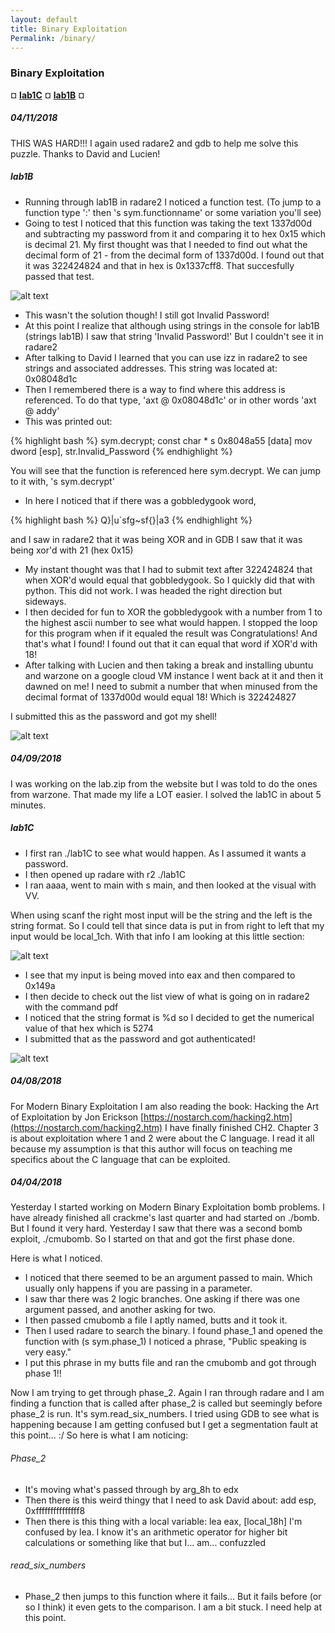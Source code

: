 ```yaml
---
layout: default
title: Binary Exploitation
Permalink: /binary/
---
```


### Binary Exploitation ###

¤ [**lab1C**](#lab1c) ¤ [**lab1B**](#lab1b) ¤

##### 04/11/2018 

THIS WAS HARD!!! I again used radare2 and gdb to help me solve this puzzle. Thanks to David and Lucien!

##### lab1B #####

* Running through lab1B in radare2 I noticed a function test. (To jump to a function type ':' then 's sym.functionname' or some variation you'll see)
* Going to test I noticed that this function was taking the text 1337d00d and subtracting my password from it and comparing it to hex 0x15 which is decimal 21. My first thought was that I needed to find out what the decimal form of 21 - from the decimal form of 1337d00d. I found out that it was 322424824 and that in hex is 0x1337cff8. That succesfully passed that test. 

![alt text](http://intmain.in/images/lab1B.png "lab1B")

* This wasn't the solution though! I still got Invalid Password!
* At this point I realize that although using strings in the console for lab1B (strings lab1B) I saw that string 'Invalid Password!' But I couldn't see it in radare2
* After talking to David I learned that you can use izz in radare2 to see strings and associated addresses. This string was located at: 0x08048d1c
* Then I remembered there is a way to find where this address is referenced. To do that type, 'axt @ 0x08048d1c' or in other words 'axt @ addy'
* This was printed out: 

{% highlight bash %}
sym.decrypt; const char * s 0x8048a55 [data] mov dword [esp], str.Invalid_Password
{% endhighlight %}

You will see that the function is referenced here sym.decrypt. We can jump to it with, 's sym.decrypt'
* In here I noticed that if there was a gobbledygook word, 

{% highlight bash %}
Q}|u`sfg~sf{}|a3
{% endhighlight %}

and I saw in radare2 that it was being XOR and in GDB I saw that it was being xor'd with 21 (hex 0x15) 
* My instant thought was that I had to submit text after 322424824 that when XOR'd would equal that gobbledygook. So I quickly did that with python. This did not work. I was headed the right direction but sideways.
* I then decided for fun to XOR the gobbledygook with a number from 1 to the highest ascii number to see what would happen. I stopped the loop for this program when if it equaled the result was Congratulations! And that's what I found! I found out that it can equal that word if XOR'd with 18!
* After talking with Lucien and then taking a break and installing ubuntu and warzone on a google cloud VM instance I went back at it and then it dawned on me! I need to submit a number that when minused from the decimal format of 1337d00d would equal 18! Which is 322424827

I submitted this as the password and got my shell!

![alt text](http://intmain.in/images/lab1B2.png "lab1B2")

##### 04/09/2018 

I was working on the lab.zip from the website but I was told to do the ones from warzone. That made my life a LOT easier. I solved the lab1C in about 5 minutes.

##### lab1C #####

* I first ran ./lab1C to see what would happen. As I assumed it wants a password.
* I then opened up radare with r2 ./lab1C
* I ran aaaa, went to main with s main, and then looked at the visual with VV. 

When using scanf the right most input will be the string and the left is the string format. So I could tell that since data is put in from right to left that my input would be local_1ch. With that info I am looking at this little section:

![alt text](http://intmain.in/images/lab1C.png "lab1C")

* I see that my input is being moved into eax and then compared to 0x149a
* I then decide to check out the list view of what is going on in radare2 with the command pdf
* I noticed that the string format is %d so I decided to get the numerical value of that hex which is 5274
* I submitted that as the password and got authenticated!

![alt text](http://intmain.in/images/lab1C2.png "lab1C2")

##### 04/08/2018 

For Modern Binary Exploitation I am also reading the book: Hacking the Art of Exploitation by Jon Erickson [https://nostarch.com/hacking2.htm](https://nostarch.com/hacking2.htm) I have finally finished CH2. Chapter 3 is about exploitation where 1 and 2 were about the C language. I read it all because my assumption is that this author will focus on teaching me specifics about the C language that can be exploited. 

##### 04/04/2018 

Yesterday I started working on Modern Binary Exploitation bomb problems. I have already finished all crackme's last quarter and had started on ./bomb. But I found it very hard. Yesterday I saw that there was a second bomb exploit, ./cmubomb. So I started on that and got the first phase done.

Here is what I noticed. 

* I noticed that there seemed to be an argument passed to main. Which usually only happens if you are passing in a parameter.
* I saw thar there was 2 logic branches. One asking if there was one argument passed, and another asking for two. 
* I then passed cmubomb a file I aptly named, butts and it took it. 
* Then I used radare to search the binary. I found phase_1 and opened the function with (s sym.phase_1) I noticed a phrase, "Public speaking is very easy." 
* I put this phrase in my butts file and ran the cmubomb and got through phase 1!!

Now I am trying to get through phase_2. Again I ran through radare and I am finding a function that is called after phase_2 is called but seemingly before phase_2 is run. It's sym.read_six_numbers. I tried using GDB to see what is happening because I am getting confused but I get a segmentation fault at this point... :/ So here is what I am noticing:

###### Phase_2

* It's moving what's passed through by arg_8h to edx
* Then there is this weird thingy that I need to ask David about: add esp, 0xfffffffffffffff8
* Then there is this thing with a local variable: lea eax, [local_18h] I'm confused by lea. I know it's an arithmetic operator for higher bit calculations or something like that but I... am... confuzzled

###### read_six_numbers

* Phase_2 then jumps to this function where it fails... But it fails before (or so I think) it even gets to the comparison. I am a bit stuck. I need help at this point.
